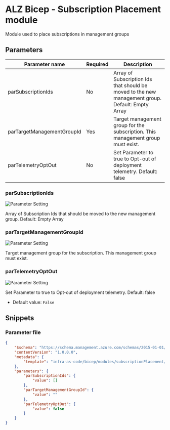 # ALZ Bicep - Subscription Placement module

Module used to place subscriptions in management groups

## Parameters

Parameter name | Required | Description
-------------- | -------- | -----------
parSubscriptionIds | No       | Array of Subscription Ids that should be moved to the new management group. Default: Empty Array
parTargetManagementGroupId | Yes      | Target management group for the subscription. This management group must exist.
parTelemetryOptOut | No       | Set Parameter to true to Opt-out of deployment telemetry. Default: false

### parSubscriptionIds

![Parameter Setting](https://img.shields.io/badge/parameter-optional-green?style=flat-square)

Array of Subscription Ids that should be moved to the new management group. Default: Empty Array

### parTargetManagementGroupId

![Parameter Setting](https://img.shields.io/badge/parameter-required-orange?style=flat-square)

Target management group for the subscription. This management group must exist.

### parTelemetryOptOut

![Parameter Setting](https://img.shields.io/badge/parameter-optional-green?style=flat-square)

Set Parameter to true to Opt-out of deployment telemetry. Default: false

- Default value: `False`

## Snippets

### Parameter file

```json
{
    "$schema": "https://schema.management.azure.com/schemas/2015-01-01/deploymentParameters.json#",
    "contentVersion": "1.0.0.0",
    "metadata": {
        "template": "infra-as-code/bicep/modules/subscriptionPlacement/subscriptionPlacement.json"
    },
    "parameters": {
        "parSubscriptionIds": {
            "value": []
        },
        "parTargetManagementGroupId": {
            "value": ""
        },
        "parTelemetryOptOut": {
            "value": false
        }
    }
}
```
